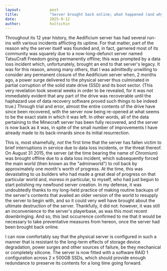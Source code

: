 ```yaml
---
layout:				post
title:				"Server brought back online; what happened (and why it won't happen again)"
date:				2025-9-12
author:				hultschin
---
```

Throughout its 12 year history, the Aedificium server has had several run-ins with various incidents afflicting its uptime.  For that matter, part of the reason why the server itself was founded and, in fact, garnered most of its community was squarely due to a now-long-defunct server named TatsuCraft Freedom going permanently offline; this was prompted by a data loss incident which, unfortunately, brought an end to that server's legacy.  It was for this reason, among many others, that I was admittedly unwilling to consider any permanent closure of the Aedificium server when, 2 months ago, a power surge delivered to the physical server thus culminated in partial corruption of the solid state drive (SSD) and its boot sector.  (This very revelation took several weeks in order to be revealed, for it was not immediately evident that any part of the drive was recoverable until the haphazard use of data recovery software proved such things to be indeed true.)  Through trial and error, almost the entire contents of the drive have since been recovered, with the server now being re-opened at what seems to be the exact state in which it was left.  In other words, all of the data pertaining to the Minecraft server has been fully recovered, and the server is now back as it was, in spite of the small number of improvements I have already made to its back-innards since its initial resurrection.

This is, most shamefully, *not* the first time that the server has fallen victim to brief interruptions in service due to data loss incidents, or the threat thereof.  On August 31 2015, the server (at the time bearing the name of *Chromium*) was brought offline due to a data loss incident, which subsequently forced the main world (then known as the "adminworld") to roll back by approximately one month's worth of progress.  At the time, this was devastating to us builders who had made a great deal of progress on that particular world and, moreso in particular, to myself, who had just begun to start polishing my newfound server creation.  In my defense, it was undoubtedly thanks to my long-held practice of making routine backups of the server's contents that availed an older version of the world to resupply the server to begin with, and so it could very well have brought about the ultimate destruction of the server.  Thankfully, it did not: however, it was still an inconvenience to the server's playerbase, as was this most recent downbringing.  And so, this last occurrence confirmed to me that it would be necessary to take preventative measures from hereon, once the server had been brought back online.

I can now comfortably say that the physical server is configured in such a manner that is resistant to the long-term effects of storage device degradation, power surges and other sources of failure, be they mechanical or completely silicone.  The server is now fitted with a software RAID 1 configuration across 2 x 500GB SSDs, which should provide enough redundance to preserve its contents for a long time going forward.
